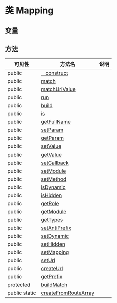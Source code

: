 #  类 Mapping




## 变量


## 方法


| 可见性 | 方法名 | 说明 |
|--------|-------|------|
| public |[__construct](Mapping/__construct.md) |  |
| public |[match](Mapping/match.md) |  |
| public |[matchUrlValue](Mapping/matchUrlValue.md) |  |
| public |[run](Mapping/run.md) |  |
| public |[build](Mapping/build.md) |  |
| public |[is](Mapping/is.md) |  |
| public |[getFullName](Mapping/getFullName.md) |  |
| public |[setParam](Mapping/setParam.md) |  |
| public |[getParam](Mapping/getParam.md) |  |
| public |[setValue](Mapping/setValue.md) |  |
| public |[getValue](Mapping/getValue.md) |  |
| public |[setCallback](Mapping/setCallback.md) |  |
| public |[setModule](Mapping/setModule.md) |  |
| public |[setMethod](Mapping/setMethod.md) |  |
| public |[isDynamic](Mapping/isDynamic.md) |  |
| public |[isHidden](Mapping/isHidden.md) |  |
| public |[getRole](Mapping/getRole.md) |  |
| public |[getModule](Mapping/getModule.md) |  |
| public |[getTypes](Mapping/getTypes.md) |  |
| public |[setAntiPrefix](Mapping/setAntiPrefix.md) |  |
| public |[setDynamic](Mapping/setDynamic.md) |  |
| public |[setHidden](Mapping/setHidden.md) |  |
| public |[setMapping](Mapping/setMapping.md) |  |
| public |[setUrl](Mapping/setUrl.md) |  |
| public |[createUrl](Mapping/createUrl.md) |  |
| public |[getPrefix](Mapping/getPrefix.md) |  |
| protected |[buildMatch](Mapping/buildMatch.md) |  |
| public static|[createFromRouteArray](Mapping/createFromRouteArray.md) |  |
